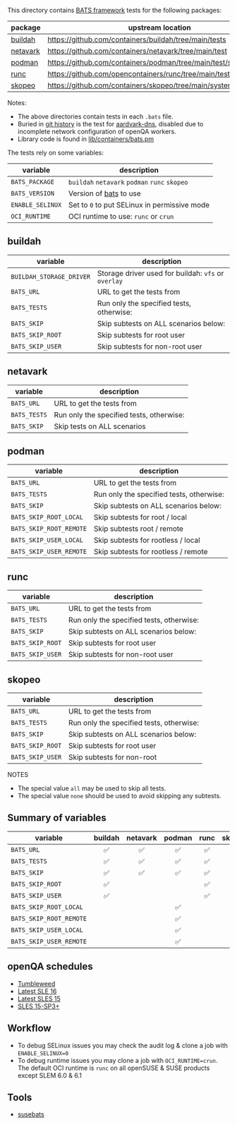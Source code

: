 
This directory contains [BATS framework](https://github.com/bats-core/bats-core) tests for the following packages:

| package | upstream location |
| --- | --- |
| [buildah](bats/buildah.pm)	| https://github.com/containers/buildah/tree/main/tests |
| [netavark](bats/netavark.pm) | https://github.com/containers/netavark/tree/main/test |
| [podman](bats/podman.pm) | https://github.com/containers/podman/tree/main/test/system |
| [runc](bats/runc.pm) | https://github.com/opencontainers/runc/tree/main/tests/integration |
| [skopeo](bats/skopeo.pm) | https://github.com/containers/skopeo/tree/main/systemtest |

Notes:
  - The above directories contain tests in each `.bats` file.
  - Buried in [git history](https://github.com/os-autoinst/os-autoinst-distri-opensuse/commit/0aa21f2cee97a91f35a675199c5d1b125a6e88ff) is the test for [aardvark-dns](https://github.com/containers/aardvark-dns/tree/main/test), disabled due to incomplete network configuration of openQA workers.
  - Library code is found in [lib/containers/bats.pm](../../../lib/containers/bats.pm)

The tests rely on some variables:

| variable | description |
| --- | --- |
| `BATS_PACKAGE` | `buildah` `netavark` `podman` `runc` `skopeo` |
| `BATS_VERSION` | Version of [bats](https://github.com/bats-core/bats-core) to use |
| `ENABLE_SELINUX` | Set to `0` to put SELinux in permissive mode |
| `OCI_RUNTIME` | OCI runtime to use: `runc` or `crun` |

## buildah

| variable | description |
| --- | --- |
| `BUILDAH_STORAGE_DRIVER` | Storage driver used for buildah: `vfs` or `overlay` |
| `BATS_URL` | URL to get the tests from |
| `BATS_TESTS` | Run only the specified tests, otherwise: |
| `BATS_SKIP` | Skip subtests on ALL scenarios below: |
| `BATS_SKIP_ROOT` | Skip subtests for root user |
| `BATS_SKIP_USER` | Skip subtests for non-root user |

## netavark

| variable | description |
| --- | --- |
| `BATS_URL` | URL to get the tests from |
| `BATS_TESTS` | Run only the specified tests, otherwise: |
| `BATS_SKIP` | Skip tests on ALL scenarios |

## podman

| variable | description |
| --- | --- |
| `BATS_URL` | URL to get the tests from |
| `BATS_TESTS` | Run only the specified tests, otherwise: |
| `BATS_SKIP` | Skip subtests on ALL scenarios below: |
| `BATS_SKIP_ROOT_LOCAL` | Skip subtests for root / local |
| `BATS_SKIP_ROOT_REMOTE` | Skip subtests root / remote |
| `BATS_SKIP_USER_LOCAL` | Skip subtests for rootless / local |
| `BATS_SKIP_USER_REMOTE` | Skip subtests for rootless / remote |

## runc

| variable | description |
| --- | --- |
| `BATS_URL` | URL to get the tests from |
| `BATS_TESTS` | Run only the specified tests, otherwise: |
| `BATS_SKIP` | Skip subtests on ALL scenarios below: |
| `BATS_SKIP_ROOT` | Skip subtests for root user |
| `BATS_SKIP_USER` | Skip subtests for non-root user |

## skopeo

| variable | description |
| --- | --- |
| `BATS_URL` | URL to get the tests from |
| `BATS_TESTS` | Run only the specified tests, otherwise: |
| `BATS_SKIP` | Skip subtests on ALL scenarios below: |
| `BATS_SKIP_ROOT` | Skip subtests for root user |
| `BATS_SKIP_USER` | Skip subtests for non-root |

NOTES
 - The special value `all` may be used to skip all tests.
 - The special value `none` should be used to avoid skipping any subtests.

## Summary of variables

| variable | buildah | netavark | podman | runc | skopeo |
|---|:---:|:---:|:---:|:---:|:---:|
| `BATS_URL` | ✅ | ✅ | ✅ | ✅ | ✅ |
| `BATS_TESTS` | ✅ | ✅ | ✅ | ✅ | ✅ |
| `BATS_SKIP` | ✅ | ✅ | ✅ | ✅ | ✅ |
| `BATS_SKIP_ROOT` | ✅ | | | ✅ | ✅ |
| `BATS_SKIP_USER` | ✅ | | | ✅ | ✅ |
| `BATS_SKIP_ROOT_LOCAL` | | | ✅ | | |
| `BATS_SKIP_ROOT_REMOTE` | | | ✅ | | |
| `BATS_SKIP_USER_LOCAL` | | | ✅ | | |
| `BATS_SKIP_USER_REMOTE` | | | ✅ | | |

## openQA schedules

- [Tumbleweed](https://github.com/os-autoinst/opensuse-jobgroups/blob/master/job_groups/opensuse_tumbleweed.yaml)
- [Latest SLE 16](https://gitlab.suse.de/qac/qac-openqa-yaml/-/blob/master/containers/latest_host_sle16.yaml)
- [Latest SLES 15](https://gitlab.suse.de/qac/qac-openqa-yaml/-/blob/master/containers/latest_host.yaml)
- [SLES 15-SP3+](https://gitlab.suse.de/qac/qac-openqa-yaml/-/blob/master/containers/updates.yaml)

## Workflow

- To debug SELinux issues you may check the audit log & clone a job with `ENABLE_SELINUX=0`
- To debug runtime issues you may clone a job with `OCI_RUNTIME=crun`.  The default OCI runtime is `runc` on all openSUSE & SUSE products except SLEM 6.0 & 6.1

## Tools

- [susebats](https://github.com/ricardobranco777/susebats)
